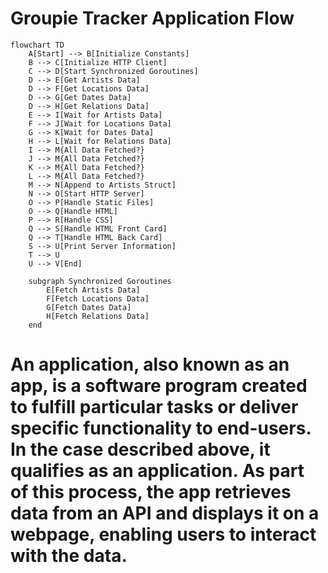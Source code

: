 # Groupie Tracker Application Flow

```mermaid
flowchart TD
    A[Start] --> B[Initialize Constants]
    B --> C[Initialize HTTP Client]
    C --> D[Start Synchronized Goroutines]
    D --> E[Get Artists Data]
    D --> F[Get Locations Data]
    D --> G[Get Dates Data]
    D --> H[Get Relations Data]
    E --> I[Wait for Artists Data]
    F --> J[Wait for Locations Data]
    G --> K[Wait for Dates Data]
    H --> L[Wait for Relations Data]
    I --> M{All Data Fetched?}
    J --> M{All Data Fetched?}
    K --> M{All Data Fetched?}
    L --> M{All Data Fetched?}
    M --> N[Append to Artists Struct]
    N --> O[Start HTTP Server]
    O --> P[Handle Static Files]
    O --> Q[Handle HTML]
    P --> R[Handle CSS]
    Q --> S[Handle HTML Front Card]
    Q --> T[Handle HTML Back Card]
    S --> U[Print Server Information]
    T --> U
    U --> V[End]

    subgraph Synchronized Goroutines
        E[Fetch Artists Data]
        F[Fetch Locations Data]
        G[Fetch Dates Data]
        H[Fetch Relations Data]
    end
```

# An application, also known as an app, is a software program created to fulfill particular tasks or deliver specific functionality to end-users. In the case described above, it qualifies as an application. As part of this process, the app retrieves data from an API and displays it on a webpage, enabling users to interact with the data.
